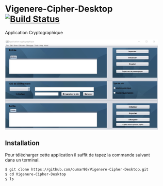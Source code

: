 # Vigenere-Cipher-Desktop [![Build Status](https://travis-ci.org/angular/angular.js.svg?branch=master)](https://github.com/oumar90/Vigenere-Cipher-Desktop.git)
Application Cryptographique 

![Vigenere Cipher Desktop App](/src/images/viginere.jpg)

## Installation

Pour télécharger cette application il suffit de tapez la commande suivant dans un terminal.

``` 
$ git clone https://github.com/oumar90/Vigenere-Cipher-Desktop.git
$ cd Vigenere-Cipher-Desktop 
$ ls
```
